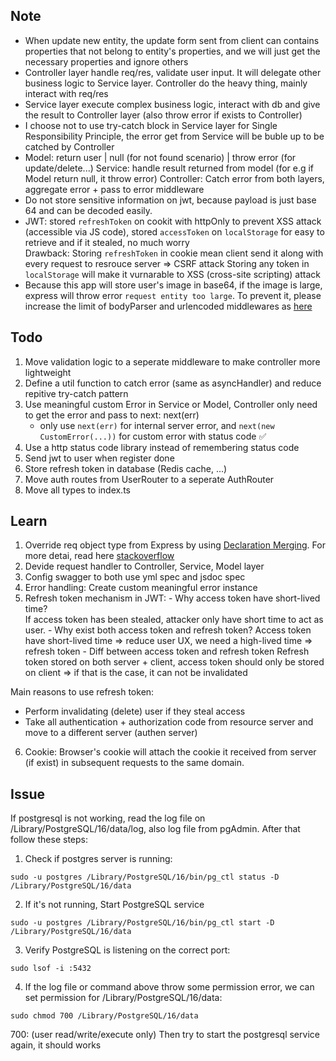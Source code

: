 ## Note

-   When update new entity, the update form sent from client can contains properties that not belong to entity's properties, and
    we will just get the necessary properties and ignore others
-   Controller layer handle req/res, validate user input. It will delegate other business logic to Service layer. Controller do the heavy thing, mainly interact with req/res
-   Service layer execute complex business logic, interact with db and give the result to Controller layer (also throw error if exists to Controller)
-   I choose not to use try-catch block in Service layer for Single Responsibility Principle, the error get from Service will be
    buble up to be catched by Controller
-   Model: return user | null (for not found scenario) | throw error (for update/delete...)
    Service: handle result returned from model (for e.g if Model return null, it throw error)
    Controller: Catch error from both layers, aggregate error + pass to error middleware
-   Do not store sensitive information on jwt, because payload is just base 64 and can be decoded easily.
-   JWT: stored `refreshToken` on cookit with httpOnly to prevent XSS attack (accessible via JS code), stored `accessToken` on `localStorage` for easy to retrieve and if it stealed, no much worry  
    Drawback: Storing `refreshToken` in cookie mean client send it along with every request to resrouce server => CSRF attack
    Storing any token in `localStorage` will make it vurnarable to XSS (cross-site scripting) attack
-   Because this app will store user's image in base64, if the image is large, express will throw error `request entity too large`. To prevent it, please increase the limit of bodyParser and urlencoded middlewares as [here](https://stackoverflow.com/questions/19917401/error-request-entity-too-large)

## Todo

1. Move validation logic to a seperate middleware to make controller more lightweight
2. Define a util function to catch error (same as asyncHandler) and reduce repitive try-catch pattern
3. Use meaningful custom Error in Service or Model, Controller only need to get the error and pass to next: next(err)
    - only use `next(err)` for internal server error, and `next(new CustomError(...))` for custom error with status code ✅
4. Use a http status code library instead of remembering status code
5. Send jwt to user when register done
6. Store refresh token in database (Redis cache, ...)
7. Move auth routes from UserRouter to a seperate AuthRouter
8. Move all types to index.ts

## Learn

1. Override req object type from Express by using [Declaration Merging](https://www.typescriptlang.org/docs/handbook/declaration-merging.html). For more detai, read here [stackoverflow](https://stackoverflow.com/questions/37377731/extend-express-request-object-using-typescript)
2. Devide request handler to Controller, Service, Model layer
3. Config swagger to both use yml spec and jsdoc spec
4. Error handling: Create custom meaningful error instance
5. Refresh token mechanism in JWT: - Why access token have short-lived time?  
    If access token has been stealed, attacker only have short time to act as user. - Why exist both access token and refresh token?
   Access token have short-lived time => reduce user UX, we need a high-lived time => refresh token - Diff between access token and refresh token
   Refresh token stored on both server + client, access token should only be stored on client => if that is the case, it can not be invalidated

Main reasons to use refresh token:

-   Perform invalidating (delete) user if they steal access
-   Take all authentication + authorization code from resource server and move to a different server (authen server)

6. Cookie: Browser's cookie will attach the cookie it received from server (if exist) in subsequent requests to the same domain.

## Issue

If postgresql is not working, read the log file on /Library/PostgreSQL/16/data/log, also log file from pgAdmin. After that follow these steps:

1. Check if postgres server is running:

```shell
sudo -u postgres /Library/PostgreSQL/16/bin/pg_ctl status -D /Library/PostgreSQL/16/data
```

2. If it's not running, Start PostgreSQL service

```shell
sudo -u postgres /Library/PostgreSQL/16/bin/pg_ctl start -D /Library/PostgreSQL/16/data
```

3. Verify PostgreSQL is listening on the correct port:

```shell
sudo lsof -i :5432
```

4. If the log file or command above throw some permission error, we can set permission for /Library/PostgreSQL/16/data:

```shell
sudo chmod 700 /Library/PostgreSQL/16/data
```

700: (user read/write/execute only)
Then try to start the postgresql service again, it should works
